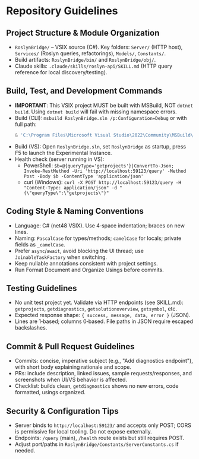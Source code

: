  # Repository Guidelines

 ## Project Structure & Module Organization
 - `RoslynBridge/` – VSIX source (C#). Key folders: `Server/` (HTTP host), `Services/` (Roslyn queries, refactorings), `Models/`, `Constants/`.
 - Build artifacts: `RoslynBridge/bin/` and `RoslynBridge/obj/`.
 - Claude skills: `.claude/skills/roslyn-api/SKILL.md` (HTTP query reference for local discovery/testing).

 ## Build, Test, and Development Commands
 - **IMPORTANT**: This VSIX project MUST be built with MSBuild, NOT `dotnet build`. Using `dotnet build` will fail with missing namespace errors.
- Build (CLI): `msbuild RoslynBridge.sln /p:Configuration=Debug` or with full path:
  ```powershell
  & 'C:\Program Files\Microsoft Visual Studio\2022\Community\MSBuild\Current\Bin\MSBuild.exe' RoslynBridge.sln /t:Restore /t:Build /p:Configuration=Debug
  ```
 - Build (VS): Open `RoslynBridge.sln`, set `RoslynBridge` as startup, press F5 to launch the Experimental Instance.
 - Health check (server running in VS):
   - PowerShell: `$b=@{queryType='getprojects'}|ConvertTo-Json; Invoke-RestMethod -Uri 'http://localhost:59123/query' -Method Post -Body $b -ContentType 'application/json'`
   - curl (Windows): `curl -X POST http://localhost:59123/query -H "Content-Type: application/json" -d "{\"queryType\":\"getprojects\"}"`

 ## Coding Style & Naming Conventions
 - Language: C# (net48 VSIX). Use 4‑space indentation; braces on new lines.
 - Naming: `PascalCase` for types/methods; `camelCase` for locals; private fields as `_camelCase`.
 - Prefer `async`/`await`, avoid blocking the UI thread; use `JoinableTaskFactory` when switching.
 - Keep nullable annotations consistent with project settings.
 - Run Format Document and Organize Usings before commits.

 ## Testing Guidelines
 - No unit test project yet. Validate via HTTP endpoints (see SKILL.md): `getprojects`, `getdiagnostics`, `getsolutionoverview`, `getsymbol`, etc.
 - Expected response shape: `{ success, message, data, error }` (JSON).
 - Lines are 1‑based; columns 0‑based. File paths in JSON require escaped backslashes.

 ## Commit & Pull Request Guidelines
 - Commits: concise, imperative subject (e.g., "Add diagnostics endpoint"), with short body explaining rationale and scope.
 - PRs: include description, linked issues, sample requests/responses, and screenshots when UI/VS behavior is affected.
 - Checklist: builds clean, `getdiagnostics` shows no new errors, code formatted, usings organized.

 ## Security & Configuration Tips
 - Server binds to `http://localhost:59123/` and accepts only POST; CORS is permissive for local tooling. Do not expose externally.
 - Endpoints: `/query` (main), `/health` route exists but still requires POST.
 - Adjust port/paths in `RoslynBridge/Constants/ServerConstants.cs` if needed.
